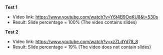 **Test 1**

* Video link: https://www.youtube.com/watch?v=Y6t4B9OqKU8&t=530s
* Result: Slide percentage = 100% (The video contains slides)

**Test 2**

* Video link: https://www.youtube.com/watch?v=xzZLdYd78_8
* Result: Slide percentage = 19% (The video does not contain slides)

